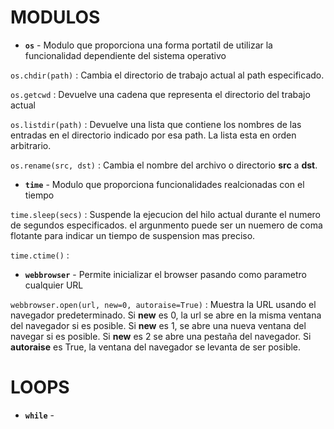 # MODULOS

* **`os`** - Modulo que proporciona una forma portatil de utilizar la funcionalidad dependiente del sistema operativo

<code>os.chdir(path)</code> : Cambia el directorio de trabajo actual al path especificado.

<code>os.getcwd</code> : Devuelve una cadena que representa el directorio del trabajo actual

<code>os.listdir(path)</code> : Devuelve una lista que contiene los nombres de las entradas en el directorio indicado por esa path. La lista esta en orden arbitrario.

<code>os.rename(src, dst)</code> : Cambia el nombre del archivo o directorio **src** a **dst**.

* **`time`** - Modulo que proporciona funcionalidades realcionadas con el tiempo

<code>time.sleep(secs)</code> : Suspende la ejecucion del hilo actual durante el numero de segundos especificados. el argunmento puede ser un nuemero de coma flotante para indicar un tiempo de suspension mas preciso.

<code>time.ctime()</code> : 

* **`webbrowser`** - Permite inicializar el browser pasando como parametro cualquier URL

<code>webbrowser.open(url, new=0, autoraise=True)</code> : Muestra la URL usando el navegador predeterminado. Si **new** es 0, la url se abre en la misma ventana del navegador si es posible. Si **new** es 1, se abre una nueva ventana del navegar si es posible. Si **new** es 2 se abre una pestaña del navegador. Si **autoraise** es True, la ventana del navegador se levanta de ser posible.


# LOOPS

* **`while`** - 
